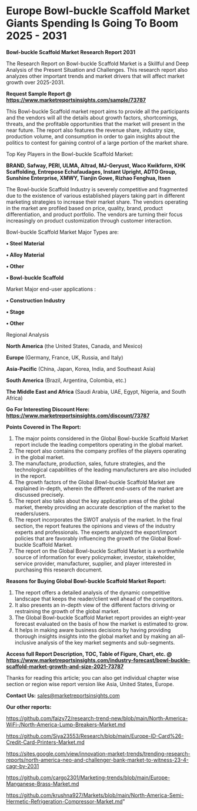 # Europe Bowl-buckle Scaffold Market Giants Spending Is Going To Boom 2025 - 2031

<strong>Bowl-buckle Scaffold Market Research Report 2031</strong>

The Research Report on Bowl-buckle Scaffold Market is a Skillful and Deep Analysis of the Present Situation and Challenges. This research report also analyzes other important trends and market drivers that will affect market growth over 2025-2031.

<strong>Request Sample Report @ <a href=https://www.marketreportsinsights.com/sample/73787>https://www.marketreportsinsights.com/sample/73787</a></strong>

This Bowl-buckle Scaffold market report aims to provide all the participants and the vendors will all the details about growth factors, shortcomings, threats, and the profitable opportunities that the market will present in the near future. The report also features the revenue share, industry size, production volume, and consumption in order to gain insights about the politics to contest for gaining control of a large portion of the market share.

Top Key Players in the Bowl-buckle Scaffold Market:

<strong>BRAND, Safway, PERI, ULMA, Altrad, MJ-Geryust, Waco Kwikform, KHK Scaffolding, Entrepose Echafaudages, Instant Upright, ADTO Group, Sunshine Enterprise, XMWY, Tianjin Gowe, Rizhao Fenghua, Itsen</strong>

The Bowl-buckle Scaffold Industry is severely competitive and fragmented due to the existence of various established players taking part in different marketing strategies to increase their market share. The vendors operating in the market are profiled based on price, quality, brand, product differentiation, and product portfolio. The vendors are turning their focus increasingly on product customization through customer interaction.

Bowl-buckle Scaffold Market Major Types are:

<strong>• Steel Material

• Alloy Material

• Other

• Bowl-buckle Scaffold</strong>

Market Major end-user applications :

<strong>• Construction Industry

• Stage

• Other</strong>

Regional Analysis

</u><strong><b>North America</b></strong> (the United States, Canada, and Mexico)

<strong><b>Europe </b></strong>(Germany, France, UK, Russia, and Italy)

<strong><b>Asia-Pacific</b></strong> (China, Japan, Korea, India, and Southeast Asia)

<strong><b>South America</b></strong> (Brazil, Argentina, Colombia, etc.)

<strong><b>The Middle East and Africa</b></strong> (Saudi Arabia, UAE, Egypt, Nigeria, and South Africa)

<strong>Go For Interesting Discount Here: <a href=https://www.marketreportsinsights.com/discount/73787>https://www.marketreportsinsights.com/discount/73787</a></strong>

<strong>Points Covered in The Report:</strong>
<ol>
  <li>The major points considered in the Global Bowl-buckle Scaffold Market report include the leading competitors operating in the global market.</li>
  <li>The report also contains the company profiles of the players operating in the global market.</li>
  <li>The manufacture, production, sales, future strategies, and the technological capabilities of the leading manufacturers are also included in the report.</li>
  <li>The growth factors of the Global Bowl-buckle Scaffold Market are explained in-depth, wherein the different end-users of the market are discussed precisely.</li>
  <li>The report also talks about the key application areas of the global market, thereby providing an accurate description of the market to the readers/users.</li>
  <li>The report incorporates the SWOT analysis of the market. In the final section, the report features the opinions and views of the industry experts and professionals. The experts analyzed the export/import policies that are favorably influencing the growth of the Global Bowl-buckle Scaffold Market.</li>
  <li>The report on the Global Bowl-buckle Scaffold Market is a worthwhile source of information for every policymaker, investor, stakeholder, service provider, manufacturer, supplier, and player interested in purchasing this research document.</li>
</ol>
<strong>Reasons for Buying Global Bowl-buckle Scaffold Market Report:</strong>

<ol>
  <li>The report offers a detailed analysis of the dynamic competitive landscape that keeps the reader/client well ahead of the competitors.</li>
  <li>It also presents an in-depth view of the different factors driving or restraining the growth of the global market.</li>
  <li>The Global Bowl-buckle Scaffold Market report provides an eight-year forecast evaluated on the basis of how the market is estimated to grow.</li>
  <li>It helps in making aware business decisions by having providing thorough insights insights into the global market and by making an all-inclusive analysis of the key market segments and sub-segments.</li>
</ol>
<strong>Access full Report Description, TOC, Table of Figure, Chart, etc. @ <a href=https://www.marketreportsinsights.com/industry-forecast/bowl-buckle-scaffold-market-growth-and-size-2021-73787>https://www.marketreportsinsights.com/industry-forecast/bowl-buckle-scaffold-market-growth-and-size-2021-73787</a></strong>


Thanks for reading this article; you can also get individual chapter wise section or region wise report version like Asia, United States, Europe.

<strong>Contact Us:</strong>
sales@marketreportsinsights.com

<strong>Our other reports:</strong>

<a href=https://github.com/faizy72/research-trend-new/blob/main/North-America-WiFi-/North-America-Lump-Breakers-Market.md>https://github.com/faizy72/research-trend-new/blob/main/North-America-WiFi-/North-America-Lump-Breakers-Market.md</a>

<a href=https://github.com/Siya23553/Research/blob/main/Europe-ID-Card%26-Credit-Card-Printers-Market.md>https://github.com/Siya23553/Research/blob/main/Europe-ID-Card%26-Credit-Card-Printers-Market.md</a>

<a href=https://sites.google.com/view/innovation-market-trends/trending-research-reports/north-america-neo-and-challenger-bank-market-to-witness-23-4-cagr-by-2031>https://sites.google.com/view/innovation-market-trends/trending-research-reports/north-america-neo-and-challenger-bank-market-to-witness-23-4-cagr-by-2031</a>

<a href=https://github.com/cargo2301/Marketing-trends/blob/main/Europe-Manganese-Brass-Market.md>https://github.com/cargo2301/Marketing-trends/blob/main/Europe-Manganese-Brass-Market.md</a>

<a href=https://github.com/krushna927/Markets/blob/main/North-America-Semi-Hermetic-Refrigeration-Compressor-Market.md>https://github.com/krushna927/Markets/blob/main/North-America-Semi-Hermetic-Refrigeration-Compressor-Market.md</a>"
